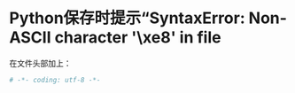 # Python保存时提示“SyntaxError: Non-ASCII character '\xe8' in file

在文件头部加上： 

```python
# -*- coding: utf-8 -*-
```

 